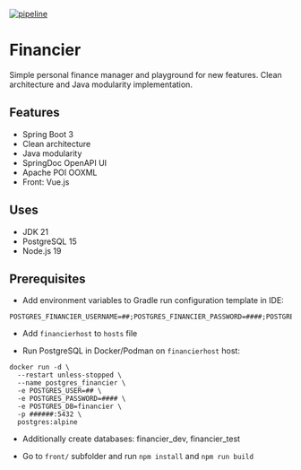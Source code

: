 [![pipeline](https://github.com/dgcd/financier/actions/workflows/pipeline.yml/badge.svg)](https://github.com/dgcd/financier/actions/workflows/pipeline.yml)

# Financier

Simple personal finance manager and playground for new features. Clean architecture and Java modularity implementation.

## Features

* Spring Boot 3
* Clean architecture
* Java modularity
* SpringDoc OpenAPI UI
* Apache POI OOXML
* Front: Vue.js

## Uses

* JDK 21
* PostgreSQL 15
* Node.js 19

## Prerequisites

* Add environment variables to Gradle run configuration template in IDE:

```
POSTGRES_FINANCIER_USERNAME=##;POSTGRES_FINANCIER_PASSWORD=####;POSTGRES_FINANCIER_PORT=######;EXCHANGE_API_KEY=##
```

* Add `financierhost` to `hosts` file

* Run PostgreSQL in Docker/Podman on `financierhost` host:

```shell
docker run -d \
  --restart unless-stopped \
  --name postgres_financier \
  -e POSTGRES_USER=## \
  -e POSTGRES_PASSWORD=#### \
  -e POSTGRES_DB=financier \
  -p ######:5432 \
  postgres:alpine
```

* Additionally create databases: financier_dev, financier_test

* Go to `front/` subfolder and run `npm install` and `npm run build`
